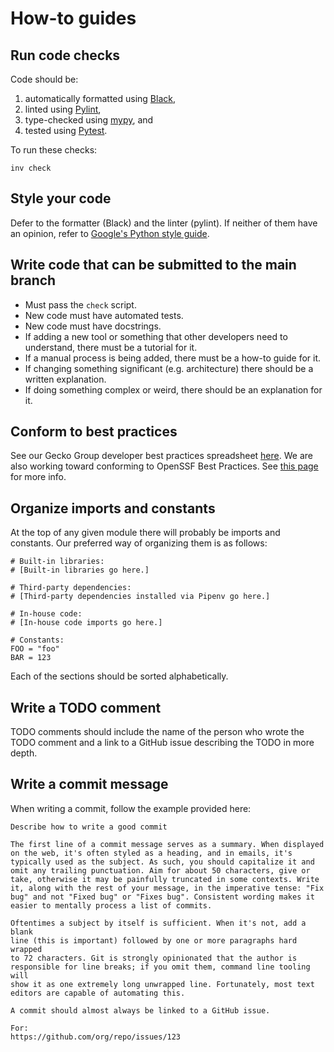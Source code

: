 # How-to guides

## Run code checks

Code should be:

1. automatically formatted using [Black](https://github.com/psf/black),
2. linted using [Pylint](https://github.com/pylint-dev/pylint),
3. type-checked using [mypy](https://mypy-lang.org/), and
4. tested using [Pytest](https://github.com/pytest-dev/pytest/).

To run these checks:

```
inv check
```

## Style your code

Defer to the formatter (Black) and the linter (pylint). If neither of them have
an opinion, refer to
[Google's Python style guide](https://google.github.io/styleguide/pyguide.html).

## Write code that can be submitted to the main branch

- Must pass the `check` script.
- New code must have automated tests.
- New code must have docstrings.
- If adding a new tool or something that other developers need to understand,
  there must be a tutorial for it.
- If a manual process is being added, there must be a how-to guide for it.
- If changing something significant (e.g. architecture) there should be a
  written explanation.
- If doing something complex or weird, there should be an explanation for it.

## Conform to best practices

See our Gecko Group developer best practices spreadsheet
[here](https://docs.google.com/spreadsheets/d/1MLeEQE-v3eEnEtKNG4oJ8q6a8pal9q462TTgVcodcg4/edit?pli=1#gid=0).
We are also working toward conforming to OpenSSF Best Practices. See
[this page](https://www.bestpractices.dev/en/projects/8941) for more info.

## Organize imports and constants

At the top of any given module there will probably be imports and constants. Our
preferred way of organizing them is as follows:

```
# Built-in libraries:
# [Built-in libraries go here.]

# Third-party dependencies:
# [Third-party dependencies installed via Pipenv go here.]

# In-house code:
# [In-house code imports go here.]

# Constants:
FOO = "foo"
BAR = 123
```

Each of the sections should be sorted alphabetically.

## Write a TODO comment

TODO comments should include the name of the person who wrote the TODO comment
and a link to a GitHub issue describing the TODO in more depth.

## Write a commit message

When writing a commit, follow the example provided here:

```
Describe how to write a good commit

The first line of a commit message serves as a summary. When displayed
on the web, it's often styled as a heading, and in emails, it's
typically used as the subject. As such, you should capitalize it and
omit any trailing punctuation. Aim for about 50 characters, give or
take, otherwise it may be painfully truncated in some contexts. Write
it, along with the rest of your message, in the imperative tense: "Fix
bug" and not "Fixed bug" or "Fixes bug". Consistent wording makes it
easier to mentally process a list of commits.

Oftentimes a subject by itself is sufficient. When it's not, add a blank
line (this is important) followed by one or more paragraphs hard wrapped
to 72 characters. Git is strongly opinionated that the author is
responsible for line breaks; if you omit them, command line tooling will
show it as one extremely long unwrapped line. Fortunately, most text
editors are capable of automating this.

A commit should almost always be linked to a GitHub issue.

For:
https://github.com/org/repo/issues/123
```
